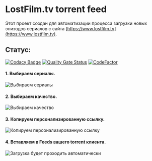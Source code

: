 # LostFilm.tv torrent feed
Этот проект создан для автоматизации процесса загрузки новых эпизодов сериалов с сайта [https://www.lostfilm.tv](https://www.lostfilm.tv).

## Статус:
[![Codacy Badge](https://api.codacy.com/project/badge/Grade/c7f694bf615345d2993add51ef4d2046)](https://app.codacy.com/gh/lAnubisl/LostFilmTorrentsFeed?utm_source=github.com&utm_medium=referral&utm_content=lAnubisl/LostFilmTorrentsFeed&utm_campaign=Badge_Grade_Settings)
[![Quality Gate Status](https://sonarcloud.io/api/project_badges/measure?project=lAnubisl_LostFilmTorrentsFeed&metric=alert_status)](https://sonarcloud.io/summary/new_code?id=lAnubisl_LostFilmTorrentsFeed)
[![CodeFactor](https://www.codefactor.io/repository/github/lanubisl/lostfilmtorrentsfeed/badge)](https://www.codefactor.io/repository/github/lanubisl/lostfilmtorrentsfeed)
#### 1. Выбираем сериалы.
![Выбираем сериалы](https://lostfilmfeed.petproject.by/images/f0.png)
#### 2. Выбираем качество.
![Выбираем качество](https://lostfilmfeed.petproject.by/images/f1.png)
#### 3. Копируем персонализированную ссылку.
![Копируем персонализированную ссылку](https://lostfilmfeed.petproject.by/images/f2.png)
#### 4. Вставляем в Feeds вашего torrent клиента.
![Загрузка будет проходить автоматически](https://lostfilmfeed.petproject.by/images/f3.png)